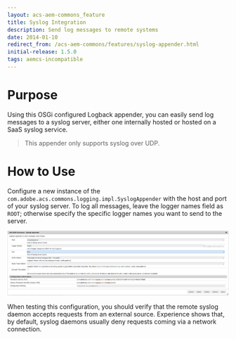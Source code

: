 ```yaml
---
layout: acs-aem-commons_feature
title: Syslog Integration
description: Send log messages to remote systems
date: 2014-01-10
redirect_from: /acs-aem-commons/features/syslog-appender.html
initial-release: 1.5.0
tags: aemcs-incompatible
---
```


# Purpose

Using this OSGi configured Logback appender, you can easily send log messages to a syslog server, either one internally hosted or hosted on a SaaS syslog service.

> This appender only supports syslog over UDP.

# How to Use

Configure a new instance of the `com.adobe.acs.commons.logging.impl.SyslogAppender` with the host and port of your syslog server. To log all messages, leave the logger names field as `ROOT`; otherwise specify the specific logger names you want to send to the server.

![syslog configuration](images/config.png)

When testing this configuration, you should verify that the remote syslog daemon accepts requests from an external source. Experience shows that, by default, syslog daemons usually deny requests coming via a network connection.
